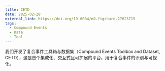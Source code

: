 ```yaml
---
title: CETD
date: 2025-02-28
external_link: https://doi.org/10.6084/m9.figshare.27623715
tags:
  - Compound Events
  - Data
  - Tool
---
```


我们开发了复合事件工具箱与数据集（Compound Events Toolbox and Dataset, CETD），这是首个集成化、交互式且可扩展的平台，用于复合事件的识别与可视化。

<!--more-->
